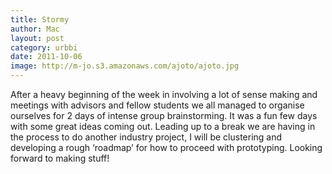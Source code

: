 ```yaml
---
title: Stormy
author: Mac
layout: post
category: urbbi
date: 2011-10-06
image: http://m-jo.s3.amazonaws.com/ajoto/ajoto.jpg
---
```


After a heavy beginning of the week in involving a lot of sense making and meetings with advisors and fellow students we all managed to organise ourselves for 2 days of intense group brainstorming. It was a fun few days with some great ideas coming out. Leading up to a break we are having in the process to do another industry project, I will be clustering and developing a rough &#8216;roadmap&#8217; for how to proceed with prototyping. Looking forward to making stuff!